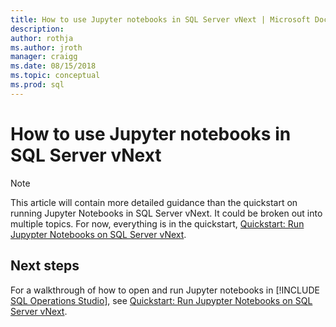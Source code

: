 ```yaml
---
title: How to use Jupyter notebooks in SQL Server vNext | Microsoft Docs
description:
author: rothja 
ms.author: jroth 
manager: craigg
ms.date: 08/15/2018
ms.topic: conceptual
ms.prod: sql
---
```


# How to use Jupyter notebooks in SQL Server vNext

> [!NOTE]
> This article will contain more detailed guidance than the quickstart on running Jupyter Notebooks in SQL Server vNext. It could be broken out into multiple topics. For now, everything is in the quickstart, [Quickstart: Run Jupypter Notebooks on SQL Server vNext](quickstart-sql-server-aris-jupyter-notebook.md).

## Next steps

For a walkthrough of how to open and run Jupyter notebooks in [!INCLUDE [SQL Operations Studio](../includes/name-sos-short.md)], see [Quickstart: Run Jupypter Notebooks on SQL Server vNext](quickstart-sql-server-aris-jupyter-notebook.md).
